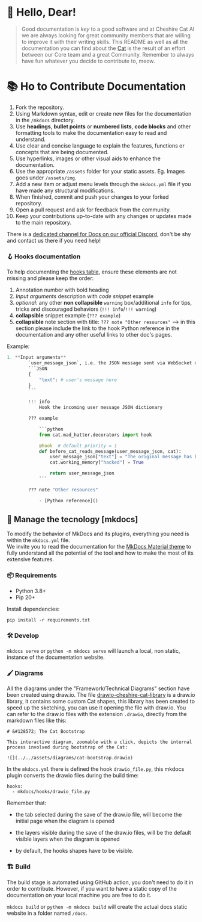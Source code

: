 #  &#128075; Hello, Dear!

> Good documentation is *key* to a good software and at Cheshire Cat AI we are always looking for great community members that are willing to improve it with their writing skills. This README as well as all the documentation you can find about the [Cat](https://cheshire-cat-ai.github.io/docs/) is the result of an effort between our Core team and a great Community. Remember to always have fun whatever you decide to contribute to, meow.

# 📚 Ho to Contribute Documentation

1. Fork the repository.
2. Using Markdown syntax, edit or create new files for the documentation in the `/mkdocs` directory.
3. Use **headings**, **bullet points** or **numbered lists**, **code blocks** and other formatting tools to make the documentation easy to read and understand.
4. Use clear and concise language to explain the features, functions or concepts that are being documented.
5. Use hyperlinks, images or other visual aids to enhance the documentation.
6. Use the appropriate `/assets` folder for your static assets. Eg. Images goes under `/assets/img`.
7. Add a new item or adjust menu levels through the `mkdocs.yml` file if you have made any structural modifications.
8. When finished, commit and push your changes to your forked repository.
9. Open a pull request and ask for feedback from the community.
10. Keep your contributions up-to-date with any changes or updates made to the main repository.

There is a [dedicated channel for Docs on our official Discord](https://discord.com/channels/1092359754917089350/1092360068269359206), don't be shy and contact us there if you need help!

### &#129693; Hooks documentation

To help documenting the [hooks table](./mkdocs/technical/plugins/hooks.md#available-hooks), ensure these elements are not missing and please keep the order:

1. Annotation number with bold heading
2. *Input arguments* description with *code snippet* example
3. *optional*: any other **non collapsible** `warning` box/additional `info` for tips, tricks and discouraged behaviors (`!!! info`/`!!! warning`)
4. **collapsible** snippet example (`??? example`)
5. **collapsible** note section with title: `??? note "Other resources"` --> in this section please include the link to the hook Python reference in the documentation and any other useful links to other doc's pages.

Example:
```python
1. **Input arguments**
        `user_message_json`, i.e. the JSON message sent via WebSocket done like this:
        ```JSON
        {
            "text": # user's message here
        }
        ```

        !!! info
            Hook the incoming user message JSON dictionary

        ??? example

            ```python
            from cat.mad_hatter.decorators import hook

            @hook  # default priority = 1
            def before_cat_reads_message(user_message_json, cat):
                user_message_json["text"] = "The original message has been replaced"
                cat.working_memory["hacked"] = True

                return user_message_json
            ```

        ??? note "Other resources"

            - [Python reference]()
```

## 🤹 Manage the tecnology [mkdocs]

To modify the behavior of MkDocs and its plugins, everything you need is within the `mkdocs.yml` file.  
We invite you to read the documentation for the [MkDocs Material theme](https://squidfunk.github.io/mkdocs-material/reference/) to fully understand all the potential of the tool and how to make the most of its extensive features.

### 📦 Requirements

- Python 3.8+
- Pip 20+

Install dependencies:

`pip install -r requirements.txt`

### 🛠️ Develop

`mkdocs serve` or `python -m mkdocs serve` will launch a local, non static, instance of the documentation website.

### 🖌️ Diagrams

All the diagrams under the "Framework/Technical Diagrams" section have been created using draw.io.
The file [drawio-cheshire-cat-library](drawio-cheshire-cat-library.xml) is a draw.io library, it contains some custom Cat shapes, this library has been created to speed up the sketching, you can use it opening the file with draw.io.
You can refer to the draw.io files with the extension `.drawio`, directly from the markdown files like this:
```
# &#128572; The Cat Bootstrap

This interactive diagram, zoomable with a click, depicts the internal process involved during bootstrap of the Cat:

![](../../assets/diagrams/cat-bootstrap.drawio)
```

In the `mkdocs.yml` there is defined the hook `drawio_file.py`, this mkdocs plugin converts the drawio files during the build time:
```
hooks:
  - mkdocs/hooks/drawio_file.py
```
  
Remember that:

- the tab selected during the save of the draw.io file, will become the initial page when the diagram is opened

- the layers visible during the save of the draw.io files, will be the default visible layers when the diagram is opened
  
- by default, the hooks shapes have to be visible.

### 🏗️ Build

The build stage is automated using GitHub action, you don't need to do it in order to contribute. However, if you want to have a static copy of the documentation on your local machine you are free to do it.  

`mkdocs build` or `python -m mkdocs build` will create the actual docs static website in a folder named `/docs`. 
